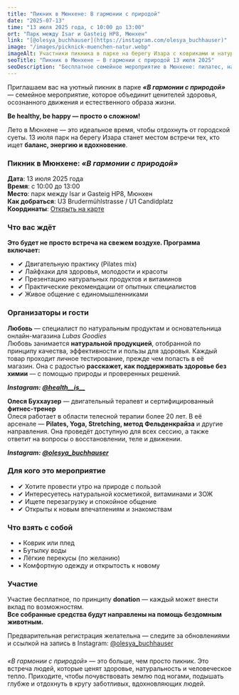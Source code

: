 ```yaml
---
title: "Пикник в Мюнхене: В гармонии с природой"
date: "2025-07-13"
time: "13 июля 2025 года, с 10:00 до 13:00"
ort: "Парк между Isar и Gasteig HP8, Мюнхен"
link: "[@olesya_buchhauser](https://instagram.com/olesya_buchhauser)"
image: "/images/picknick-muenchen-natur.webp"
imageAlt: Участники пикника в парке на берегу Изара с ковриками и натуральными продуктами
seoTitle: "Пикник в Мюнхене — В гармонии с природой 13 июля 2025"
seoDescription: "Бесплатное семейное мероприятие в Мюнхене: пилатес, натуральные продукты, здоровье и общение. 13 июля 2025 года на берегу Изара."
---
```


Приглашаем вас на уютный пикник в парке ***«В гармонии с природой»*** — семейное мероприятие, которое объединит ценителей здоровья, осознанного движения и естественного образа жизни.

**Be healthy, be happy — просто о сложном!**

Лето в Мюнхене — это идеальное время, чтобы отдохнуть от городской суеты. 13 июля парк на берегу Изара станет местом встречи тех, кто ищет **баланс, энергию и вдохновение**.

### Пикник в Мюнхене: *«В гармонии с природой»*

**Дата**: 13 июля 2025 года  
**Время**: с 10:00 до 13:00  
**Место**: парк между Isar и Gasteig HP8, Мюнхен  
**Как добраться**: U3 Brudermühlstrasse / U1 Candidplatz  
**Координаты**: [Открыть на карте](https://maps.app.goo.gl/RUj74hWgvc64BFW68)


### Что вас ждёт

**Это будет не просто встреча на свежем воздухе. Программа включает:**

- ✔ Двигательную практику (Pilates mix)  
- ✔ Лайфхаки для здоровья, молодости и красоты  
- ✔ Презентацию натуральных продуктов и витаминов  
- ✔ Практические рекомендации от опытных специалистов  
- ✔ Живое общение с единомышленниками


### Организаторы и гости

**Любовь** — специалист по натуральным продуктам и основательница онлайн-магазина *Lubas Goodies*  
  Любовь занимается **натуральной продукцией**, отобранной по принципу качества, эффективности и пользы для здоровья. Каждый товар проходит личное тестирование, прежде чем попасть в её магазин. Она с радостью **расскажет, как поддерживать здоровье без химии** — с помощью природы и проверенных решений.  

_**Instagram: [@health__is__](https://www.instagram.com/health__is__/)**_  

**Олеся Буххаузер** — двигательный терапевт и сертифицированный **фитнес-тренер**  
  Олеся работает в области телесной терапии более 20 лет. В её арсенале — **Pilates, Yoga, Stretching, метод Фельденкрайза** и другие направления. Она проведёт доступную для всех сессию, а также ответит на вопросы о восстановлении, теле и движении. 

_**Instagram: [@olesya_buchhauser](https://instagram.com/olesya_buchhauser)**_

### Для кого это мероприятие

- ✔ Хотите провести утро на природе с пользой  
- ✔ Интересуетесь натуральной косметикой, витаминами и ЗОЖ  
- ✔ Ищете перезагрузку и спокойное общение  
- ✔ Открыты к новым впечатлениям и знакомствам

### Что взять с собой

- • Коврик или плед  
- • Бутылку воды  
- • Лёгкие перекусы (по желанию)  
- • Комфортную одежду и открытость к новому


### Участие

Участие бесплатное, по принципу **donation** — каждый может внести вклад по возможностям.  
**Все собранные средства будут направлены на помощь бездомным животным.**

Предварительная регистрация желательна — следите за обновлениями и ссылкой на запись в Instagram: [@olesya_buchhauser](https://instagram.com/olesya_buchhauser)

###

*«В гармонии с природой»* — это больше, чем просто пикник. Это встреча людей, которые ценят здоровье, натуральность и человеческое тепло. Приходите, чтобы почувствовать землю под ногами, подышать глубже и отдохнуть в кругу заботливых, вдохновляющих людей.
